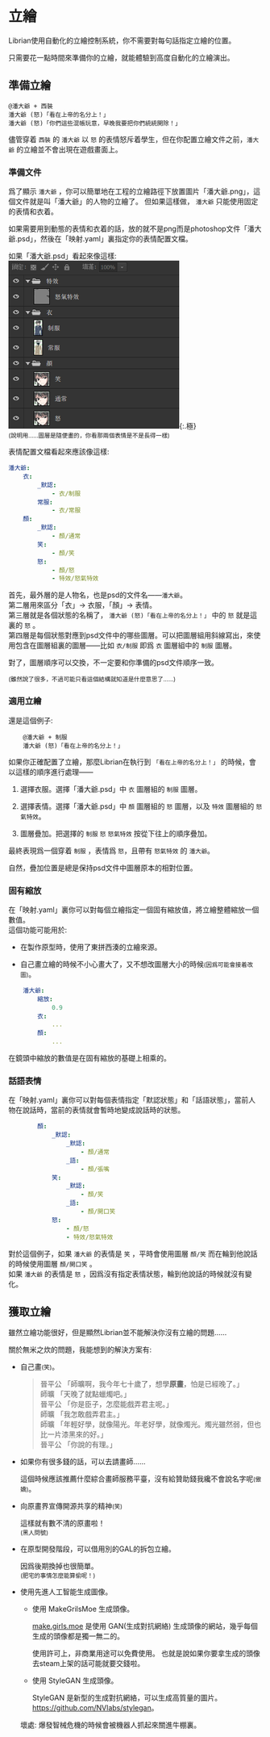 # 立繪

Librian使用自動化的立繪控制系統，你不需要對每句話指定立繪的位置。

只需要花一點時間來準備你的立繪，就能體驗到高度自動化的立繪演出。

## 準備立繪

```
@潘大爺 + 西裝    
潘大爺 (怒)「看在上帝的名分上！」
潘大爺 (怒)「你們這些混帳玩意，早晚我要把你們統統開除！」
```

儘管穿着 `西裝` 的 `潘大爺` 以 `怒` 的表情怒斥着學生，但在你配置立繪文件之前，`潘大爺` 的立繪並不會出現在遊戲畫面上。

### 準備文件

爲了顯示 `潘大爺` ，你可以簡單地在工程的立繪路徑下放置圖片「潘大爺.png」，這個文件就是叫「潘大爺」的人物的立繪了。
但如果這樣做， `潘大爺` 只能使用固定的表情和衣着。

如果需要用到動態的表情和衣着的話，放的就不是png而是photoshop文件「潘大爺.psd」，然後在「映射.yaml」裏指定你的表情配置文檔。

如果「潘大爺.psd」看起來像這樣:    
![圖3](圖3.png){:.極}   
<small>(說明用……圖層是隨便畫的，你看那兩個表情是不是長得一樣)</small>

表情配置文檔看起來應該像這樣: 
```yaml
潘大爺:
    衣:
        _默認:
            - 衣/制服
        常服:
            - 衣/常服
    顏: 
        _默認:
            - 顏/通常
        笑:
            - 顏/笑
        怒:
            - 顏/怒
            - 特效/怒氣特效
```
首先，最外層的是人物名，也是psd的文件名——`潘大爺`。  
第二層用來區分「衣」-> 衣服，「顏」-> 表情。   
第三層就是各個狀態的名稱了， `潘大爺 (怒)「看在上帝的名分上！」` 中的 `怒` 就是這裏的 `怒` 。   
第四層是每個狀態對應到psd文件中的哪些圖層。可以把圖層組用斜線寫出，來使用包含在圖層組裏的圖層——比如 `衣/制服` 即爲 `衣` 圖層組中的  `制服` 圖層。

對了，圖層順序可以交換，不一定要和你準備的psd文件順序一致。

<small>(雖然說了很多，不過可能只看這個結構就知道是什麼意思了……)</small>

### 適用立繪

還是這個例子: 
```
    @潘大爺 + 制服    
    潘大爺 (怒)「看在上帝的名分上！」
```

如果你正確配置了立繪，那麼Librian在執行到 `「看在上帝的名分上！」` 的時候，會以這樣的順序進行處理——

1. 選擇衣服。選擇「潘大爺.psd」中  `衣` 圖層組的 `制服` 圖層。

2. 選擇表情。選擇「潘大爺.psd」中  `顏` 圖層組的 `怒` 圖層，以及 `特效` 圖層組的 `怒氣特效`。

3. 圖層疊加。把選擇的 `制服` `怒` `怒氣特效` 按從下往上的順序疊加。

最終表現爲一個穿着 `制服` ，表情爲 `怒`，且帶有 `怒氣特效` 的 `潘大爺`。

自然，疊加位置是總是保持psd文件中圖層原本的相對位置。

### 固有縮放
在「映射.yaml」裏你可以對每個立繪指定一個固有縮放值，將立繪整體縮放一個數值。   
這個功能可能用於:   

+ 在製作原型時，使用了東拼西湊的立繪來源。

+ 自己畫立繪的時候不小心畫大了，又不想改圖層大小的時候<small>(因爲可能會接着改圖)</small>。

```yaml
    潘大爺:
        縮放:
            0.9
        衣:
            ...
        顏:
            ...
```
在鏡頭中縮放的數值是在固有縮放的基礎上相乘的。

### 話語表情
在「映射.yaml」裏你可以對每個表情指定「默認狀態」和「話語狀態」，當前人物在說話時，當前的表情就會暫時地變成說話時的狀態。   
```yaml
        顏: 
            _默認:
                _默認:
                    - 顏/通常
                _語:
                    - 顏/張嘴
            笑:
                _默認:
                    - 顏/笑
                _語:
                    - 顏/開口笑
            怒:
                - 顏/怒
                - 特效/怒氣特效
```
對於這個例子，如果 `潘大爺` 的表情是 `笑` ，平時會使用圖層 `顏/笑` 而在輪到他說話的時候使用圖層 `顏/開口笑` 。   
如果 `潘大爺` 的表情是 `怒` ，因爲沒有指定表情狀態，輪到他說話的時候就沒有變化。


## 獲取立繪

雖然立繪功能很好，但是顯然Librian並不能解決你沒有立繪的問題……   

關於無米之炊的問題，我能想到的解決方案有: 

+ 自己畫<small>(笑)</small>。
    
    > 晉平公 「師曠啊，我今年七十歲了，想學**原畫**，怕是已經晚了。」   
    > 師曠 「天晚了就點蠟燭吧。」   
    > 晉平公 「你是臣子，怎麼能戲弄君主呢。」   
    > 師曠 「我怎敢戲弄君主。」   
    > 師曠 「年輕好學，就像陽光。年老好學，就像燭光。燭光雖然弱，但也比一片漆黑來的好。」   
    > 晉平公 「你說的有理。」   

+ 如果你有很多錢的話，可以去請畫師……

    這個時候應該推薦什麼綜合畫師服務平臺，沒有給贊助錢我纔不會說名字呢<small>(傲嬌)</small>。

+ 向原畫界宣傳開源共享的精神<small>(笑)</small>

    這樣就有數不清的原畫啦！  
    <small>(黑人問號)</small>

+ 在原型開發階段，可以借用別的GAL的拆包立繪。

    因爲後期換掉也很簡單。   
    <small>(肥宅的事情怎麼能算偷呢！)</small>
    
+ 使用先進人工智能生成圖像。
        
    - 使用 MakeGrilsMoe 生成頭像。

        [make.girls.moe](https://make.girls.moe) 是使用 GAN(生成對抗網絡) 生成頭像的網站，幾乎每個生成的頭像都是獨一無二的。  

        使用許可上，非商業用途可以免費使用。
        也就是說如果你要拿生成的頭像去steam上架的話可能就要交錢啦。  

    - 使用 StyleGAN 生成頭像。
    
        StyleGAN 是新型的生成對抗網絡，可以生成高質量的圖片。   
        <https://github.com/NVlabs/stylegan>。
    
    壞處: 爆發智械危機的時候會被機器人抓起來關進牛棚裏。
    